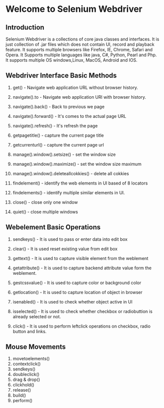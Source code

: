 # Welcome to Selenium Webdriver



## Introduction

Selenium Webdriver is a collections of core java classes and interfaces. It is just collection of .jar files which does not contain UI, record and playback feature. It supports multiple browsers like Firefox, IE, Chrome, Safari and Opera. It Supports multiple languages like java, C#, Python, Pearl and Php. It supports multiple OS windows,Linux, MacOS, Android and IOS.  



## Webdriver  Interface Basic Methods


1. get() - Navigate web application URL without browser history.

2. navigate().to - Navigate web application URl with browser history.

3. navigate().back() - Back to previous we page

4. navigate().forward() - It's comes to the actual page URL

5. navigate().refresh() - It's refresh the page  

6. getpagetitle() - capture the current page title 

7. getcurrenturl() - capture the current page url

8. manage().window().setsize() - set the window size

9. manage().window().maximize() - set the window size maximum

10. manage().window().deleteallcokkies() - delete all cokkies

11. findelement() - identify the web elements in UI based of 8 locators

12. findelements() - identify  multiple similar elements in UI.

13. close() - close only one window

14. quiet() - close multiple windows

## Webelement Basic Operations

1. sendkeys() - It is used to pass or enter data into edit box

2. clear() - It is used reset existing value from edit box
3. gettext() - It is used to capture visible element from the weblement

4. getattribute() - It is used to capture backend attribute value form the weblement.
5. gestcssvalue() - It is used to capture color or background color
5. getlocation() - It is used to capture location of object in browser
6. isenabled() - It is used to check whether object active in UI 
7. isselected() - It is used to check whether checkbox or radiobuttion is already selected or not.
8. click() - It is used to perform leftclick operations on checkbox, radio button and links.

## Mouse Movements
1. movetoelements()
2. contextclick()
3. sendkeys()
4. doubleclick()
5. drag & drop()
6. clickhold()
7. release()
8. build()
9. perform()

